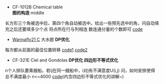 + CF-1012B Chemical table  
**图的构造** middle

长方形三个角被选中后，第四个角自动被选中。给出一些预先选中的角，问自动填充之后还要填多少个点
将点所在行与列相连 数连通分量的个数即可
[code](https://github.com/RandomVar/ACM/blob/master/cf%E6%9D%82%E9%A2%98/1012BChemicaltable(%E5%9B%BE%E7%9A%84%E6%9E%84%E9%80%A0).cpp)

+ [Wannafly21 C](https://www.nowcoder.com/acm/contest/159/C) 大水题
**DP优化**

每次都从前面的最佳位置转移
[code1](https://github.com/RandomVar/ACM/blob/master/dp%E4%B8%93%E9%A2%98/%E5%A4%A7%E6%B0%B4%E9%A2%98.cpp)
[code2](https://github.com/RandomVar/ACM/blob/master/dp%E4%B8%93%E9%A2%98/%E5%A4%A7%E6%B0%B4%E9%A2%982.cpp)

+ CF-321E Ciel and Gondolas
**DP优化 四边形不等式优化**

n个人排队要乘艘船。若ij在同一艘船中，i对j有不满意度U(i,j)
问，如何安排使得总不满度最小 n<=4000
[code](https://github.com/RandomVar/ACM/blob/master/cf%E6%9D%82%E9%A2%98/321E(dp%E4%BC%98%E5%8C%96).cpp)(内含四边形不等式优化的讲解~)
